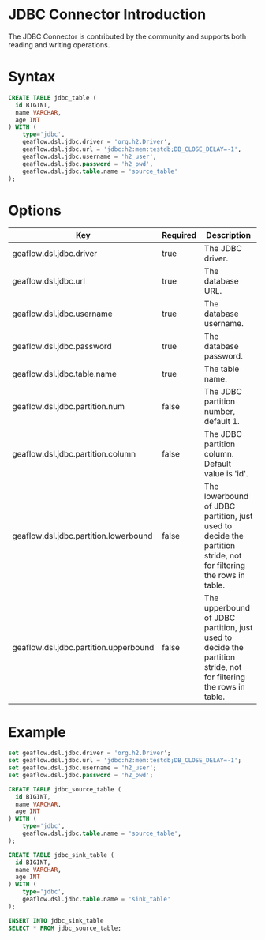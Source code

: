 # JDBC Connector Introduction
The JDBC Connector is contributed by the community and supports both reading and writing operations.
# Syntax

```sql
CREATE TABLE jdbc_table (
  id BIGINT,
  name VARCHAR,
  age INT
) WITH (
	type='jdbc',
    geaflow.dsl.jdbc.driver = 'org.h2.Driver',
    geaflow.dsl.jdbc.url = 'jdbc:h2:mem:testdb;DB_CLOSE_DELAY=-1',
    geaflow.dsl.jdbc.username = 'h2_user',
    geaflow.dsl.jdbc.password = 'h2_pwd',
    geaflow.dsl.jdbc.table.name = 'source_table'
);
```
# Options

| Key | Required | Description |
| -------- |------|---------------------------------------------------|
| geaflow.dsl.jdbc.driver     | true    | The JDBC driver.                                  |
| geaflow.dsl.jdbc.url     | true    | The database URL.                                 |
| geaflow.dsl.jdbc.username     | true    | The database username.                            |
| geaflow.dsl.jdbc.password     | true    | The database password.                            |
| geaflow.dsl.jdbc.table.name     | true    | The table name.                                   |
| geaflow.dsl.jdbc.partition.num     | false    | The JDBC partition number, default 1.             |
| geaflow.dsl.jdbc.partition.column     | false    | The JDBC partition column. Default value is 'id'. |
| geaflow.dsl.jdbc.partition.lowerbound     | false    | The lowerbound of JDBC partition, just used to decide the partition stride, not for filtering the rows in table.                                 |
| geaflow.dsl.jdbc.partition.upperbound     | false    | The upperbound of JDBC partition, just used to decide the partition stride, not for filtering the rows in table.                            |


# Example

```sql
set geaflow.dsl.jdbc.driver = 'org.h2.Driver';
set geaflow.dsl.jdbc.url = 'jdbc:h2:mem:testdb;DB_CLOSE_DELAY=-1';
set geaflow.dsl.jdbc.username = 'h2_user';
set geaflow.dsl.jdbc.password = 'h2_pwd'; 

CREATE TABLE jdbc_source_table (
  id BIGINT,
  name VARCHAR,
  age INT
) WITH (
	type='jdbc',
    geaflow.dsl.jdbc.table.name = 'source_table',
);

CREATE TABLE jdbc_sink_table (
  id BIGINT,
  name VARCHAR,
  age INT
) WITH (
	type='jdbc',
    geaflow.dsl.jdbc.table.name = 'sink_table'
);

INSERT INTO jdbc_sink_table
SELECT * FROM jdbc_source_table;
```